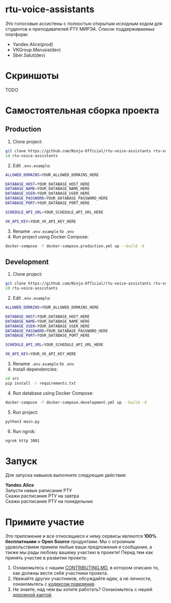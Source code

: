 # rtu-voice-assistants

Это голосовые ассистены с полностью открытым исходным кодом для студентов и преподавателей РТУ МИРЭА.
Список поддерживаемых платформ:

* Yandex.Alice(prod)
* VKGroup.Marusia(dev)
* Sber.Salut(dev)


# Скриншоты
TODO

# Самостоятельная сборка проекта

## Production
1. Clone project:
```sh
git clone https://github.com/Ninja-Official/rtu-voice-assistants rtu-voice-assistants
cd rtu-voice-assistants
```
2. Edit `.env.example`:
```sh
ALLOWED_DOMAINS=YOUR_ALLOWED_DOMAINS_HERE

DATABASE_HOST=YOUR_DATABASE_HOST_HERE
DATABASE_NAME=YOUR_DATABASE_NAME_HERE
DATABASE_USER=YOUR_DATABASE_USER_HERE
DATABASE_PASSWORD=YOUR_DATABASE_PASSWORD_HERE
DATABASE_PORT=YOUR_DATABASE_PORT_HERE

SCHEDULE_API_URL=YOUR_SCHEDULE_API_URL_HERE

VK_API_KEY=YOUR_VK_API_KEY_HERE
```

3. Rename `.env.example` to `.env`
4. Run project using Docker Compose:
```sh
docker-compose -f docker-compose.production.yml up --build -d
```

## Development
1. Clone project:
```sh
git clone https://github.com/Ninja-Official/rtu-voice-assistants rtu-voice-assistants
cd rtu-voice-assistants
```
2. Edit `.env.example`:
```sh
ALLOWED_DOMAINS=YOUR_ALLOWED_DOMAINS_HERE

DATABASE_HOST=YOUR_DATABASE_HOST_HERE
DATABASE_NAME=YOUR_DATABASE_NAME_HERE
DATABASE_USER=YOUR_DATABASE_USER_HERE
DATABASE_PASSWORD=YOUR_DATABASE_PASSWORD_HERE
DATABASE_PORT=YOUR_DATABASE_PORT_HERE

SCHEDULE_API_URL=YOUR_SCHEDULE_API_URL_HERE

VK_API_KEY=YOUR_VK_API_KEY_HERE
```

3. Rename `.env.example` to `.env`
4. Install dependencies:
```sh
cd src
pip install -r requirements.txt
```
4. Run database using Docker Compose:
```sh
docker-compose -f docker-compose.development.yml up --build -d
```
5. Run project:
```sh
python3 main.py
```
6. Run ngrok:
```sh
ngrok http 3001
```


# Запуск
Для запуска навыков выполните следующие действия:

**Yandex.Alice**\
Запусти навык раписание РТУ\
Скажи расписание РТУ на завтра\
Скажи расписание РТУ на понедельник

# Примите участие
Это приложение и все относящиеся к нему сервисы являются **100% бесплатными** и **Open Source** продуктами. Мы с огромным удовольствием примем любые ваши предложения и сообщения, а также мы рады любому вашему участию в проекте! Перед тем как принять участие в развитии проекта:
1. Ознакомьтесь с нашим [CONTRIBUTING.MD](https://github.com/Ninja-Official/rtu-voice-assistants/blob/main/CONTRIBUTING.md), в котором описано то, как должны вести себя участники проекта.
2. Уважайте других участников, обсуждайте идеи, а не личности, ознакомьтесь с [кодексом поведения](https://github.com/Ninja-Official/rtu-voice-assistants/blob/main/CODE_OF_CONDUCT.md).
3. Не знаете, над чем вы хотите работать? Ознакомьтесь с нашей [дорожной картой](https://github.com/Ninja-Official/rtu-voice-assistants/projects/1).